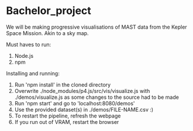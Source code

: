 # Bachelor_project
We will be making progressive visualisations of MAST data from the Kepler Space Mission. Akin to a sky map.

Must haves to run:
1. Node.js
2. npm

Installing and running:
1. Run 'npm install' in the cloned directory
2. Overwrite ./node_modules/p4.js/src/vis/visualize.js with ./demos/visualize.js as some changes to the source had to be made
3. Run 'npm start' and go to 'localhost:8080/demos'
4. Use the provided dataset(s) in ./demos/FILE-NAME.csv :)
5. To restart the pipeline, refresh the webpage
6. If you run out of VRAM, restart the browser
